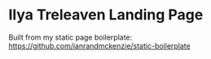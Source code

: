 # Ilya Treleaven Landing Page

Built from my static page boilerplate:
https://github.com/ianrandmckenzie/static-boilerplate